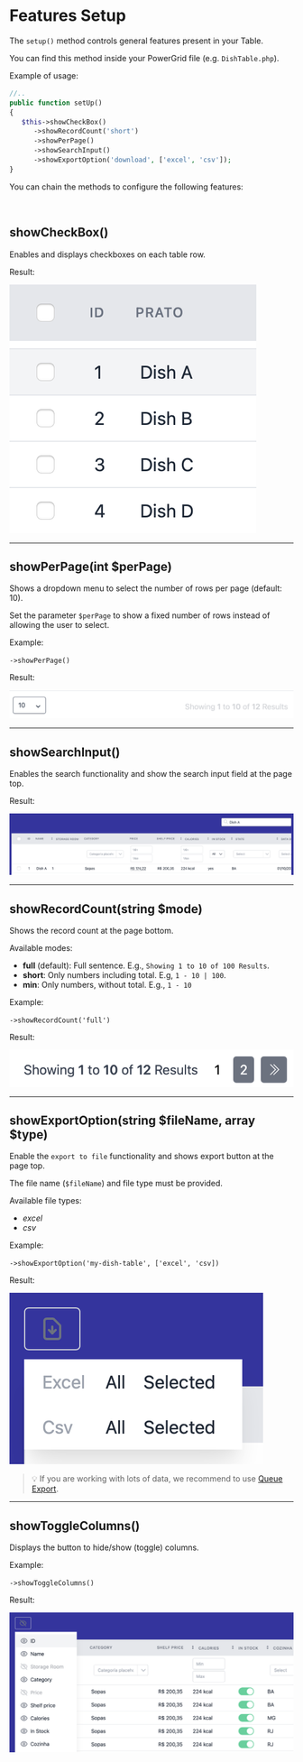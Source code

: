 # Features Setup

The `setup()` method controls general features present in your Table.

You can find this method inside your PowerGrid file (e.g. `DishTable.php`).

Example of usage:

```php
//..
public function setUp()
{
   $this->showCheckBox()
      ->showRecordCount('short')
      ->showPerPage()
      ->showSearchInput()
      ->showExportOption('download', ['excel', 'csv']);
}
```

You can chain the methods to configure the following features:

<br>

## showCheckBox()

Enables and displays checkboxes on each table row.

Result:

![clickToCopy](../img/examples/features/showCheckBox.png)

---

## showPerPage(int $perPage)

Shows a dropdown menu to select the number of rows per page  (default: 10).

Set the parameter `$perPage` to show a fixed number of rows instead of allowing the user to select.

Example:

`->showPerPage()`

Result:

<img class="result-image" alt="showPerPage" src="../img/examples/features/showPerPage.png">

---

## showSearchInput()

Enables the search functionality and show the search input field at the page top.

Result:

![clickToCopy](../img/examples/features/showSearchInput.png)

---

## showRecordCount(string $mode)

Shows the record count at the page bottom.

Available modes:

- **full** (default): Full sentence. E.g., `Showing 1 to 10 of 100 Results`.
- **short**: Only numbers including total. E.g, `1 - 10 | 100`.
- **min**: Only numbers, without total. E.g., `1 - 10`

Example:

`->showRecordCount('full')`

Result:

![clickToCopy](../img/examples/features/showRecordCount.png)

---

## showExportOption(string $fileName, array $type)

Enable the `export to file` functionality and shows export button at the page top.

The file name (`$fileName`) and file type must be provided.

Available file types:

- *excel*
- *csv*

Example:

`->showExportOption('my-dish-table', ['excel', 'csv])`

Result:

![clickToCopy](../img/examples/features/showExportOption.png)

> 💡 If you are working with lots of data, we recommend to use [Queue Export](https://livewire-powergrid.docsforge.com/main/queue-export/).

---

## showToggleColumns()

Displays the button to hide/show (toggle) columns.

Example:

`->showToggleColumns()`

Result:

![clickToCopy](../img/examples/features/showToggleColumns.png)
